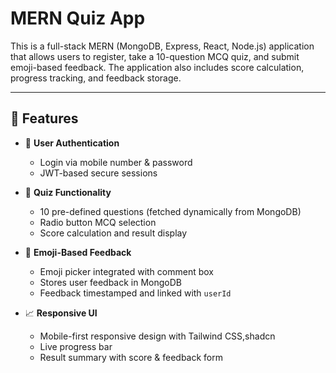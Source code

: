 # MERN Quiz App 

This is a full-stack MERN (MongoDB, Express, React, Node.js) application that allows users to register, take a 10-question MCQ quiz, and submit emoji-based feedback. The application also includes score calculation, progress tracking, and feedback storage.

---

## 📌 Features

- 🔐 **User Authentication**
  - Login via mobile number & password
  - JWT-based secure sessions

- 🧠 **Quiz Functionality**
  - 10 pre-defined questions (fetched dynamically from MongoDB)
  - Radio button MCQ selection
  - Score calculation and result display

- 💬 **Emoji-Based Feedback**
  - Emoji picker integrated with comment box
  - Stores user feedback in MongoDB
  - Feedback timestamped and linked with `userId`

- 📈 **Responsive UI**
  - Mobile-first responsive design with Tailwind CSS,shadcn
  - Live progress bar 
  - Result summary with score & feedback form
 
    
